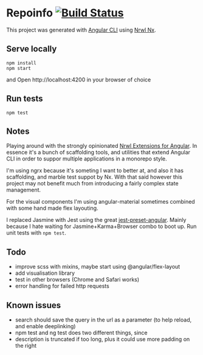 # Repoinfo [![Build Status](https://travis-ci.org/khayll/repoinfo.svg?branch=master)](https://travis-ci.org/khayll/repoinfo)

This project was generated with [Angular CLI](https://github.com/angular/angular-cli) using [Nrwl Nx](https://nrwl.io/nx).

## Serve locally

```
npm install
npm start
```

and Open http://localhost:4200 in your browser of choice 

## Run tests
```
npm test
```

## Notes

Playing around with the strongly opinionated [Nrwl Extensions for Angular](https://nrwl.io/nx). In essence it's a bunch of scaffolding tools, and utilities that extend Angular CLI in order to suppor multiple applications in a monorepo style.

I'm using ngrx because it's someting I want to better at, and also it has scaffolding, and marble test suppot by Nx. With that said however this project may not benefit much from introducing a fairly complex state management.

For the visual components I'm using angular-material sometimes combined with some hand made flex layouting.

I replaced Jasmine with Jest using the great [jest-preset-angular](https://github.com/thymikee/jest-preset-angular). Mainly because I hate waiting for Jasmine+Karma+Browser combo to boot up. Run unit tests with `npm test`.

## Todo

- improve scss with mixins, maybe start using @angular/flex-layout
- add visualisation library
- test in other browsers (Chrome and Safari works) 
- error handling for failed http requests

## Known issues

- search should save the query in the url as a parameter (to help reload, and enable deeplinking) 
- npm test and ng test does two different things, since
- description is truncated if too long, plus it could use more padding on the right

